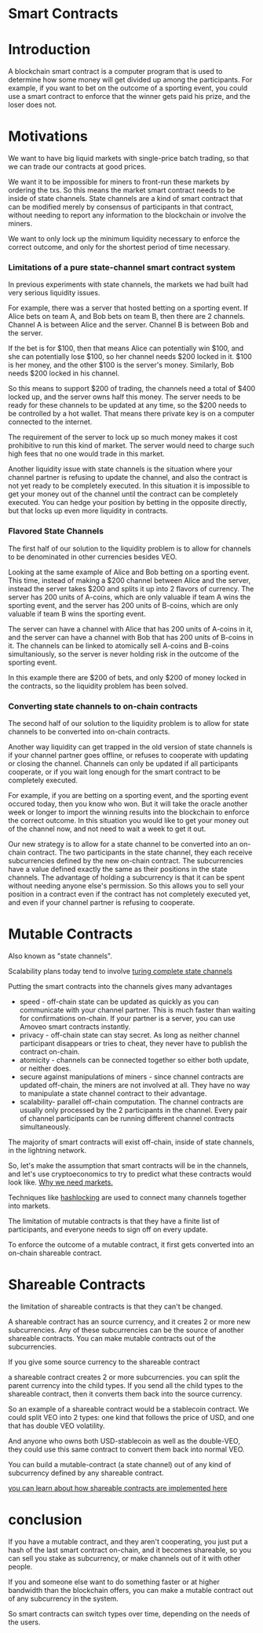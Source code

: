 # Smart Contracts

# Introduction

A blockchain smart contract is a computer program that is used to determine how some money will get divided up among the participants.
For example, if you want to bet on the outcome of a sporting event, you could use a smart contract to enforce that the winner gets paid his prize, and the loser does not.

# Motivations

We want to have big liquid markets with single-price batch trading, so that we can trade our contracts at good prices.

We want it to be impossible for miners to front-run these markets by ordering the txs.
So this means the market smart contract needs to be inside of state channels.
State channels are a kind of smart contract that can be modified merely by consensus of participants in that contract, without needing to report any information to the blockchain or involve the miners.

We want to only lock up the minimum liquidity necessary to enforce the correct outcome, and only for the shortest period of time necessary.

### Limitations of a pure state-channel smart contract system

In previous experiments with state channels, the markets we had built had very serious liquidity issues.

For example, there was a server that hosted betting on a sporting event.
If Alice bets on team A, and Bob bets on team B, then there are 2 channels. Channel A is between Alice and the server. Channel B is between Bob and the server.

If the bet is for $100, then that means Alice can potentially win $100, and she can potentially lose $100, so her channel needs $200 locked in it. $100 is her money, and the other $100 is the server's money.
Similarly, Bob needs $200 locked in his channel.

So this means to support $200 of trading, the channels need a total of $400 locked up, and the server owns half this money.
The server needs to be ready for these channels to be updated at any time, so the $200 needs to be controlled by a hot wallet. That means there private key is on a computer connected to the internet.

The requirement of the server to lock up so much money makes it cost prohibitive to run this kind of market. The server would need to charge such high fees that no one would trade in this market.

Another liquidity issue with state channels is the situation where your channel partner is refusing to update the channel, and also the contract is not yet ready to be completely executed. In this situation it is impossible to get your money out of the channel until the contract can be completely executed. You can hedge your position by betting in the opposite directly, but that locks up even more liquidity in contracts.

### Flavored State Channels

The first half of our solution to the liquidity problem is to allow for channels to be denominated in other currencies besides VEO.

Looking at the same example of Alice and Bob betting on a sporting event.
This time, instead of making a $200 channel between Alice and the server, instead the server takes $200 and splits it up into 2 flavors of currency.
The server has 200 units of A-coins, which are only valuable if team A wins the sporting event, and the server has 200 units of B-coins, which are only valuable if team B wins the sporting event.

The server can have a channel with Alice that has 200 units of A-coins in it, and the server can have a channel with Bob that has 200 units of B-coins in it. The channels can be linked to atomically sell A-coins and B-coins simultaniously, so the server is never holding risk in the outcome of the sporting event.

In this example there are $200 of bets, and only $200 of money locked in the contracts, so the liquidity problem has been solved.

### Converting state channels to on-chain contracts

The second half of our solution to the liquidity problem is to allow for state channels to be converted into on-chain contracts.

Another way liquidity can get trapped in the old version of state channels is if your channel partner goes offline, or refuses to cooperate with updating or closing the channel.
Channels can only be updated if all participants cooperate, or if you wait long enough for the smart contract to be completely executed.

For example, if you are betting on a sporting event, and the sporting event occured today, then you know who won. But it will take the oracle another week or longer to import the winning results into the blockchain to enforce the correct outcome.
In this situation you would like to get your money out of the channel now, and not need to wait a week to get it out.

Our new strategy is to allow for a state channel to be converted into an on-chain contract.
The two participants in the state channel, they each receive subcurrencies defined by the new on-chain contract. The subcurrencies have a value defined exactly the same as their positions in the state channels. The advantage of holding a subcurrency is that it can be spent without needing anyone else's permission. So this allows you to sell your position in a contract even if the contract has not completely executed yet, and even if your channel partner is refusing to cooperate.

# Mutable Contracts

Also known as "state channels".

Scalability plans today tend to involve [turing complete state channels](programmable_state_channels.md)

Putting the smart contracts into the channels gives many advantages
* speed - off-chain state can be updated as quickly as you can communicate with your channel partner. This is much faster than waiting for confirmations on-chain. If your partner is a server, you can use Amoveo smart contracts instantly.
* privacy - off-chain state can stay secret. As long as neither channel participant disappears or tries to cheat, they never have to publish the contract on-chain.
* atomicity - channels can be connected together so either both update, or neither does.
* secure against manipulations of miners - since channel contracts are updated off-chain, the miners are not involved at all. They have no way to manipulate a state channel contract to their advantage.
* scalability- parallel off-chain computation. The channel contracts are usually only processed by the 2 participants in the channel. Every pair of channel participants can be running different channel contracts simultaneously.

The majority of smart contracts will exist off-chain, inside of state channels, in the lightning network.

So, let's make the assumption that smart contracts will be in the channels, and let's use cryptoeconomics to try to predict what these contracts would look like. 
[Why we need markets.](why_markets.md)

Techniques like [hashlocking](https://en.bitcoin.it/wiki/Atomic_cross-chain_trading) are used to connect many channels together into markets.

The limitation of mutable contracts is that they have a finite list of participants, and everyone needs to sign off on every update.

To enforce the outcome of a mutable contract, it first gets converted into an on-chain shareable contract.

# Shareable Contracts

the limitation of shareable contracts is that they can't be changed.

A shareable contract has an source currency, and it creates 2 or more new subcurrencies.
Any of these subcurrencies can be the source of another shareable contracts. You can make mutable contracts out of the subcurrencies.

If you give some source currency to the shareable contract

a shareable contract creates 2 or more subcurrencies. you can split the parent currency into the child types. If you send all the child types to the shareable contract, then it converts them back into the source currency.

So an example of a shareable contract would be a stablecoin contract. We could split VEO into 2 types: one kind that follows the price of USD, and one that has double VEO volatility.

And anyone who owns both USD-stablecoin as well as the double-VEO, they could use this same contract to convert them back into normal VEO.

You can build a mutable-contract (a state channel) out of any kind of subcurrency defined by any shareable contract.

[you can learn about how shareable contracts are implemented here](shareable_contracts_implementation.md)

# conclusion

If you have a mutable contract, and they aren't cooperating, you just put a hash of the last smart contract on-chain, and it becomes shareable, so you can sell you stake as subcurrency, or make channels out of it with other people.

If you and someone else want to do something faster or at higher bandwidth than the blockchain offers, you can make a mutable contract out of any subcurrency in the system.

So smart contracts can switch types over time, depending on the needs of the users.
